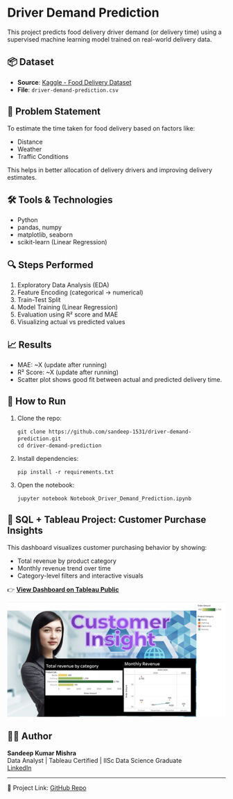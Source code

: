 # Driver Demand Prediction

This project predicts food delivery driver demand (or delivery time) using a supervised machine learning model trained on real-world delivery data.

## 📦 Dataset

- **Source**: [Kaggle - Food Delivery Dataset](https://www.kaggle.com/datasets/gauravmalik26/food-delivery-dataset)
- **File**: `driver-demand-prediction.csv`

## 📌 Problem Statement

To estimate the time taken for food delivery based on factors like:
- Distance
- Weather
- Traffic Conditions

This helps in better allocation of delivery drivers and improving delivery estimates.

## 🛠️ Tools & Technologies

- Python
- pandas, numpy
- matplotlib, seaborn
- scikit-learn (Linear Regression)

## 🔍 Steps Performed

1. Exploratory Data Analysis (EDA)
2. Feature Encoding (categorical → numerical)
3. Train-Test Split
4. Model Training (Linear Regression)
5. Evaluation using R² score and MAE
6. Visualizing actual vs predicted values

## 📈 Results

- MAE: ~X (update after running)
- R² Score: ~X (update after running)
- Scatter plot shows good fit between actual and predicted delivery time.

## 🚀 How to Run

1. Clone the repo:
   ```
   git clone https://github.com/sandeep-1531/driver-demand-prediction.git
   cd driver-demand-prediction
   ```

2. Install dependencies:
   ```
   pip install -r requirements.txt
   ```

3. Open the notebook:
   ```
   jupyter notebook Notebook_Driver_Demand_Prediction.ipynb
   ```

## 🧭 SQL + Tableau Project: Customer Purchase Insights

This dashboard visualizes customer purchasing behavior by showing:

- Total revenue by product category
- Monthly revenue trend over time
- Category-level filters and interactive visuals

👉 [**View Dashboard on Tableau Public**](https://public.tableau.com/app/profile/sandeep.kumar.mishra2976/viz/CustomerPurchaseInsightsDashboard/CustomerPurchaseInsightsDashboard)

![Dashboard Screenshot](dashboard-screenshot.png)


## 👨‍💻 Author

**Sandeep Kumar Mishra**  
Data Analyst | Tableau Certified | IISc Data Science Graduate  
[LinkedIn](https://www.linkedin.com/in/sandeep-km-09ab4892/)

---

🔗 Project Link: [GitHub Repo](https://github.com/sandeep-1531/driver-demand-prediction)
